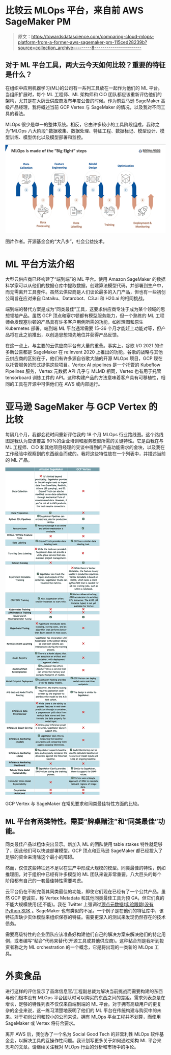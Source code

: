 # 比较云 MLOps 平台，来自前 AWS SageMaker PM

> 原文：<https://towardsdatascience.com/comparing-cloud-mlops-platform-from-a-former-aws-sagemaker-pm-115ced28239b?source=collection_archive---------8----------------------->

## 对于 ML 平台工具，两大云今天如何比较？重要的特征是什么？

在组织中应用机器学习(ML)的公司有一系列工具放在一起作为他们的 ML 平台。当组织扩展时，每个 ML 工程师、ML 架构师和 CIO 团队都应该重新评估他们的架构，尤其是在大牌云供应商发布年度公告的时候。作为前亚马逊 SageMaker 高级产品经理，我将概述当前 GCP Vertex 与 SageMaker 的情况，以及我对不同工具的看法。

MLOps 很少是单一的整体系统。相反，它由许多较小的工具阶段组成，我称之为“MLOps 八大阶段”:数据收集、数据处理、特征工程、数据标记、模型设计、模型训练、模型优化以及模型部署和监控。

![](img/d9f29b03b0ee5653c697bdda5a6873c2.png)

图片作者。开源基金会的“大八步”，社会公益技术。

# ML 平台方法介绍

大型云供应商已经构建了“端到端”的 ML 平台。使用 Amazon SageMaker 的数据科学家可以从他们的数据仓库中提取数据，创建算法模型代码，并部署到生产中，而无需离开工具套件。虽然云供应商是人们谈论最多的入门产品，但也有一些初创公司旨在应对来自 Dataiku、Datarobot、C3.ai 和 H20.ai 的相同挑战。

端到端的替代方案是成为“同类最佳”工具，这要求供应商专注于成为某个领域的思想领袖产品。虽然 GCP 顶点和塞尔顿都有模型服务能力，但一个熟练的 ML 工程师会发现塞尔顿的产品具有许多客户用例所需的功能，如推理图和原生 Kubernetes 部署。端到端 ML 平台通常需要 15-36 个月才能赶上功能对等，但产品将在此之前推出，以创造思想领先地位并获得产品反馈。

在这一点上，与主要的云供应商平台有大量的重叠。事实上，谷歌 I/O 2021 的许多新公告都是 SageMaker 在 re:Invent 2020 上推出的功能。谷歌的战略与其他云供应商的区别在于，他们有许多源自谷歌大脑的开源 MLOps 项目，GCP 现在以托管服务的形式提供这些项目。Vertex AI pipelines 是一个托管的 Kubeflow Pipelines 服务，Vertex 元数据 API 几乎与 MLMD 相同，Vertex 也有用于托管 tensorboard 训练工件的 API。这种构建产品的方法意味着客户具有可移植性，相同的工具在开源中可供他们在 AWS 或内部运行。

# 亚马逊 SageMaker 与 GCP Vertex 的比较

每隔几个月，我都会花时间重新评估我的 18 个月 MLOps 行业路线图。这个路线图是我认为应该覆盖 90%的企业培训和服务模型所需的关键特性。它是由我在与 ML 工程师、CIO 和其他项目经理的交谈中得到的产品功能需求的金块，以及我在工作经验中观察到的东西组合而成的。我将这些特性放在一个列表中，并描述当前的 ML 产品。

![](img/ea3e8f3137483f887bed4e22801eb9cc.png)

GCP Vertex 与 SageMaker 在常见要求和同类最佳特性方面的比较。

## ML 平台有两类特性。需要“牌桌赌注”和“同类最佳”功能。

同类最佳产品以粗体突出显示。新加入 ML 的团队使用 table stakes 特性就足够了，因此他们可以快速部署模型。GCP 顶点和亚马逊 SageMaker 都已经投入了足够的资金来清除这个最小的障碍。

然而，仅仅这些特征还不足以在生产中形成大规模的模型。同类最佳的特性，例如推理图，对于组织中已经有许多模型的 ML 团队来说非常重要。八大巨头的每个阶段都有自己的一套最佳特性需要考虑。

云平台仍在不断完善其同类最佳的功能，即使它们现在已经有了一个公共产品。虽然 GCP 更诚实，称 Vertex Metadata 和其他同类最佳工具为预 GA，但它们真的不能大规模使用(还不能)。我在 Twitter 上强调过[顶点元数据(实验跟踪)没有 Python SDK](https://twitter.com/alxchung/status/1407040052333580293) 。SageMaker 也有类似的不足。一个例子是在他们的特征库中，该特征库缺少实体模型来组织保存的特征。需要更深入的测试来发现仍然存在的技术债务。

需要高级特性的企业团队应该准备好构建他们自己的解决方案来解决他们的特定用例，或者编写“粘合”代码来替代(开源工具或其他供应商)。这种粘合剂是我听到投资者称之为 ML orchestration 的一个概念，它是将出现的一类新的 MLOps 工具。

# 外卖食品

进行这样的评估显示了首席信息官/工程副总裁为解决当前挑战而需要构建的东西与他们根本没有 MLOps 平台团队时可以购买的东西之间的差距。需求列表总是在增长，足够的特性列表不仅仅来自端到端的 ML 平台。对于拥有高级用户的更复杂的企业来说，这一练习清楚地表明了他们的 ML 平台在传统构建与购买中的未来。对于初创公司和较小的公司来说，拥有 MLOps 平台工程并不划算，而使用 SageMaker 或 Vertex 将符合要求。

离开 AWS 后，我创办了一个名为 Social Good Tech 的非营利性 MLOps 软件基金会，以解决工具的互操作性问题。我计划写更多关于如何通过架构 ML 平台来思考的文章。请继续关注我对 MLOps 行业的分析和市场中的争论。